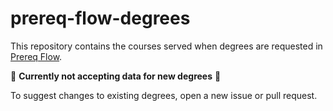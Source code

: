 # prereq-flow-degrees

This repository contains the courses served when degrees are requested in [Prereq Flow](https://github.com/andrew-1135/prereq-flow).

🚧 **Currently not accepting data for new degrees** 🚧

To suggest changes to existing degrees, open a new issue or pull request.
